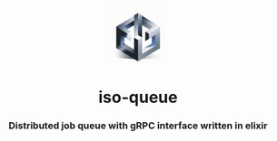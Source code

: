 <div align="center">
    <img src="docs/logo.png" alt="iso-queue, distributed job queue" height=100></img>
    <br>
    <h1>iso-queue</h1>
    <h3>Distributed job queue with gRPC interface written in elixir</h3>
</div>